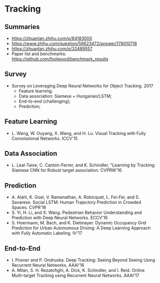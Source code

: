 # Tracking

## Summaries
- https://zhuanlan.zhihu.com/p/84183000
- https://www.zhihu.com/question/59623472/answer/179010716
- https://zhuanlan.zhihu.com/p/32489557
- Paper list and benchmarks: https://github.com/foolwood/benchmark_results

## Survey
- Survey on Leveraging Deep Neural Networks for Object Tracking. 2017
	- Feature learning;
	- Data association: Siamese + Hungarian/LSTM;
	- End-to-end (challenging);
	- Prediction;

## Feature Learning
- L. Wang, W. Ouyang, X. Wang, and H. Lu. Visual Tracking with Fully Convolutional Networks. ICCV'15

## Data Association
- L. Leal-Taixe, C. Canton-Ferrer, and K. Schindler, “Learning by Tracking: Siamese CNN for Robust target association. CVPRW'16

## Prediction
- A. Alahi, K. Goel, V. Ramanathan, A. Robicquet, L. Fei-Fei, and S. Savarese. Social LSTM: Human Trajectory Prediction in Crowded Spaces. CVPR'16
- S. Yi, H. Li, and X. Wang. Pedestrian Behavior Understanding and Prediction with Deep Neural Networks. ECCV'16
- S. Hoermann, M. Bach, and K. Dietmayer. Dynamic Occupancy Grid Prediction for Urban Autonomous Driving: A Deep Learning Approach with Fully Automatic Labeling. IV'17

## End-to-End
- I. Posner and P. Ondruska. Deep Tracking: Seeing Beyond Seeing Using Recurrent Neural Networks. AAAI'16
- A. Milan, S. H. Rezatofighi, A. Dick, K. Schindler, and I. Reid. Online Multi-target Tracking using Recurrent Neural Networks. AAAI'17
